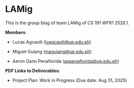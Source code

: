 # LAMig

This is the group blog of team LAMig of CS 191 WFR1 2526.1.

**Members**:

- Lucas Agcaoili (lvagcaoili@up.edu.ph)

- Miguel Guiang (maguiang@up.edu.ph)

- Aeron Dann Penaflorida (appenaflorida@up.edu.ph)

**PDF Links to Deliverables:**

- Project Plan: Work in Progress (Due date: Aug 31, 2025)
